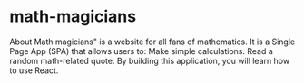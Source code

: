 # math-magicians
About Math magicians" is a website for all fans of mathematics. It is a Single Page App (SPA) that allows users to: Make simple calculations. Read a random math-related quote. By building this application, you will learn how to use React.
